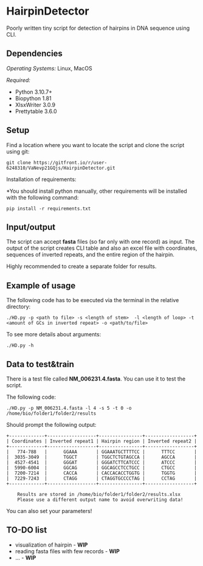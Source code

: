 # HairpinDetector
 Poorly written tiny script for detection of hairpins in DNA sequence using CLI.  

## Dependencies
*Operating Systems:*  Linux, MacOS

*Required:* 
* Python 3.10.7+
* Biopython 1.81
* XlsxWriter 3.0.9
* Prettytable 3.6.0 


## Setup
Find a location where you want to locate the script and clone the script using git:

    git clone https://gitfront.io/r/user-6248310/VaNevp21GQjs/HairpinDetector.git
Installation of requirements:

*You should install python manually, other requirements will be installed with the following command:

    pip install -r requirements.txt


## Input/output
The script can accept **fasta** files (so far only with one record) as input.
The output of the script creates CLI table and also an excel file with coordinates, sequences of inverted repeats, and the entire region of the hairpin. 

Highly recommended to create a separate folder for results.


## Example of usage
The following code has to be executed via the terminal in the relative directory:

    ./HD.py -p <path to file> -s <length of stem>  -l <length of loop> -t <amount of GCs in inverted repeat> -o <path/to/file>

To see more details about arguments:
    
    ./HD.py -h


## Data to test&train
There is a test file called **NM_006231.4.fasta**. You can use it to test the script.

The following code:

    ./HD.py -p NM_006231.4.fasta -l 4 -s 5 -t 0 -o /home/bio/folder1/folder2/results

Should prompt the following output:

    +-------------+------------------+----------------+------------------+
    | Coordinates | Inverted repeat1 | Hairpin region | Inverted repeat2 |
    +-------------+------------------+----------------+------------------+
    |   774-788   |      GGAAA       | GGAAATGCTTTTCC |      TTTCC       |
    |  3035-3049  |      TGGCT       | TGGCTCTGTAGCCA |      AGCCA       |
    |  4527-4541  |      GGGAT       | GGGATCTTCATCCC |      ATCCC       |
    |  5990-6004  |      GGCAG       | GGCAGCCTCCTGCC |      CTGCC       |
    |  7200-7214  |      CACCA       | CACCACACCTGGTG |      TGGTG       |
    |  7229-7243  |      CTAGG       | CTAGGTGCCCCTAG |      CCTAG       |
    +-------------+------------------+----------------+------------------+

        Results are stored in /home/bio/folder1/folder2/results.xlsx
        Please use a different output name to avoid overwriting data!

        
You can also set your parameters!

## TO-DO list
* visualization of hairpin - **WIP**
* reading fasta files with few records  - **WIP**
* ... - **WIP**


